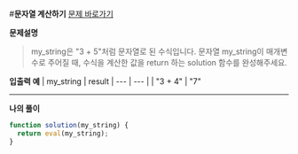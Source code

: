 #**문자열 계산하기**
[문제 바로가기](https://school.programmers.co.kr/learn/courses/30/lessons/120902)

**문제설명**

> my_string은 "3 + 5"처럼 문자열로 된 수식입니다. 문자열 my_string이 매개변수로 주어질 때, 수식을 계산한 값을 return 하는 solution 함수를 완성해주세요.

**입출력 예**
| my_string | result
| --- | --- |
| "3 + 4" | "7"

---

**나의 풀이**

```javascript
function solution(my_string) {
  return eval(my_string);
}
```
